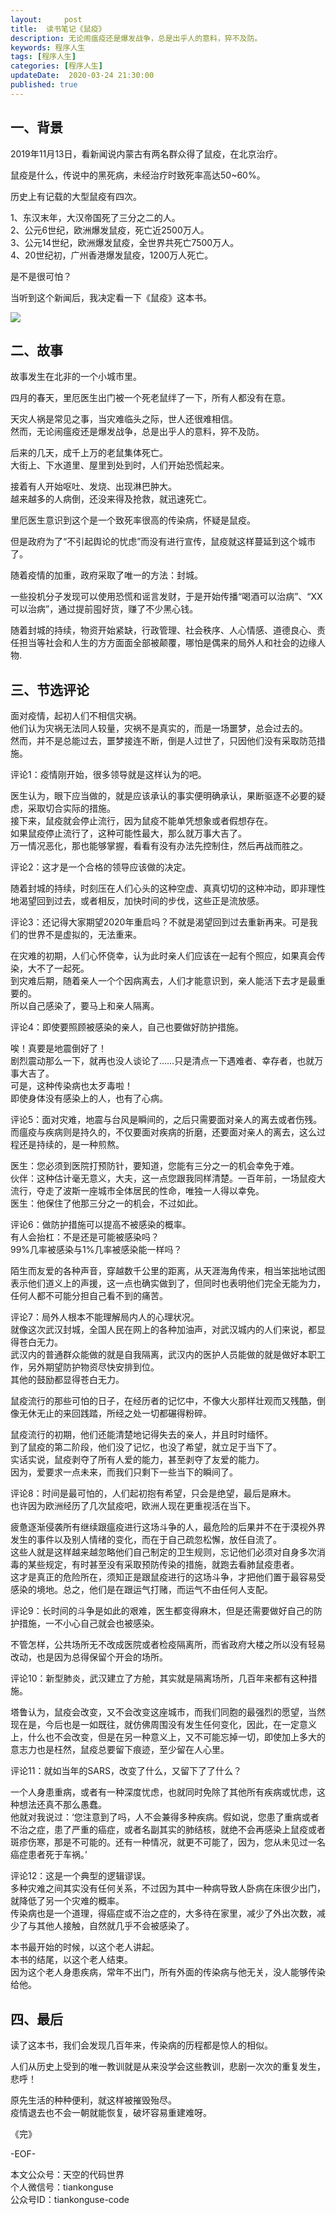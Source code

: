 ```yaml
---   
layout:     post  
title:  读书笔记《鼠疫》
description: 无论闹瘟疫还是爆发战争，总是出乎人的意料，猝不及防。  
keywords: 程序人生  
tags: [程序人生]    
categories: [程序人生]  
updateDate:  2020-03-24 21:30:00  
published: true  
---  
```



## 一、背景  


2019年11月13日，看新闻说内蒙古有两名群众得了鼠疫，在北京治疗。  


鼠疫是什么，传说中的黑死病，未经治疗时致死率高达50~60%。  


历史上有记载的大型鼠疫有四次。  


1、东汉末年，大汉帝国死了三分之二的人。  
2、公元6世纪，欧洲爆发鼠疫，死亡近2500万人。  
3、公元14世纪，欧洲爆发鼠疫，全世界共死亡7500万人。  
4、20世纪初，广州香港爆发鼠疫，1200万人死亡。  


是不是很可怕？  


当听到这个新闻后，我决定看一下《鼠疫》这本书。  


![](https://res2020.tiankonguse.com/images/2020/03/24/001.png)  



## 二、故事  


故事发生在北非的一个小城市里。  


四月的春天，里厄医生出门被一个死老鼠绊了一下，所有人都没有在意。  


天灾人祸是常见之事，当灾难临头之际，世人还很难相信。  
然而，无论闹瘟疫还是爆发战争，总是出乎人的意料，猝不及防。  


后来的几天，成千上万的老鼠集体死亡。  
大街上、下水道里、屋里到处到时，人们开始恐慌起来。  


接着有人开始呕吐、发烧、出现淋巴肿大。  
越来越多的人病倒，还没来得及抢救，就迅速死亡。  


里厄医生意识到这个是一个致死率很高的传染病，怀疑是鼠疫。  


但是政府为了“不引起舆论的忧虑”而没有进行宣传，鼠疫就这样蔓延到这个城市了。  



随着疫情的加重，政府采取了唯一的方法：封城。  


一些投机分子发现可以使用恐慌和谣言发财，于是开始传播“喝酒可以治病”、“XX可以治病”，通过提前囤好货，赚了不少黑心钱。  


随着封城的持续，物资开始紧缺，行政管理、社会秩序、人心情感、道德良心、责任担当等社会和人生的方方面面全部被颠覆，哪怕是偶来的局外人和社会的边缘人物.  



## 三、节选评论  



面对疫情，起初人们不相信灾祸。  
他们认为灾祸无法同人较量，灾祸不是真实的，而是一场噩梦，总会过去的。  
然而，并不是总能过去，噩梦接连不断，倒是人过世了，只因他们没有采取防范措施。  


评论1：疫情刚开始，很多领导就是这样认为的吧。  


医生认为，眼下应当做的，就是应该承认的事实便明确承认，果断驱逐不必要的疑虑，采取切合实际的措施。  
接下来，鼠疫就会停止流行，因为鼠疫不能单凭想象或者假想存在。  
如果鼠疫停止流行了，这种可能性最大，那么就万事大吉了。  
万一情况恶化，那也能够掌握，看看有没有办法先控制住，然后再战而胜之。  


评论2：这才是一个合格的领导应该做的决定。  



随着封城的持续，时刻压在人们心头的这种空虚、真真切切的这种冲动，即非理性地渴望回到过去，或者相反，加快时间的步伐，这些正是流放感。  


评论3：还记得大家期望2020年重启吗？不就是渴望回到过去重新再来。可是我们的世界不是虚拟的，无法重来。  


在灾难的初期，人们心怀侥幸，认为此时亲人们应该在一起有个照应，如果真会传染，大不了一起死。  
到灾难后期，随着亲人一个个因病离去，人们才能意识到，亲人能活下去才是最重要的。  
所以自己感染了，要马上和亲人隔离。  


评论4：即使要照顾被感染的亲人，自己也要做好防护措施。  


唉！真要是地震倒好了！  
剧烈震动那么一下，就再也没人谈论了……只是清点一下遇难者、幸存者，也就万事大吉了。  
可是，这种传染病也太歹毒啦！  
即使身体没有感染上的人，也有了心病。  



评论5：面对灾难，地震与台风是瞬间的，之后只需要面对亲人的离去或者伤残。  
而瘟疫与疾病则是持久的，不仅要面对疾病的折磨，还要面对亲人的离去，这么过程还是持续的，是一种煎熬。  



医生：您必须到医院打预防针，要知道，您能有三分之一的机会幸免于难。  
伙伴：这种估计毫无意义，大夫，这一点您跟我同样清楚。一百年前，一场鼠疫大流行，夺走了波斯一座城市全体居民的性命，唯独一人得以幸免。  
医生：他保住了他那三分之一的机会，不过如此。  


评论6：做防护措施可以提高不被感染的概率。  
有人会抬杠：不是还是可能被感染吗？  
99%几率被感染与1%几率被感染能一样吗？  



陌生而友爱的各种声音，穿越数千公里的距离，从天涯海角传来，相当笨拙地试图表示他们道义上的声援，这一点也确实做到了，但同时也表明他们完全无能为力，任何人都不可能分担自己看不到的痛苦。  


评论7：局外人根本不能理解局内人的心理状况。   
就像这次武汉封城，全国人民在网上的各种加油声，对武汉城内的人们来说，都显得苍白无力。  
武汉内的普通群众能做的就是自我隔离，武汉内的医护人员能做的就是做好本职工作，另外期望防护物资尽快安排到位。  
其他的鼓励都显得苍白无力。  


鼠疫流行的那些可怕的日子，在经历者的记忆中，不像大火那样壮观而又残酷，倒像无休无止的来回践踏，所经之处一切都碾得粉碎。  


鼠疫流行的初期，他们还能清楚地记得失去的亲人，并且时时缅怀。  
到了鼠疫的第二阶段，他们没了记忆，也没了希望，就立足于当下了。  
实话实说，鼠疫剥夺了所有人爱的能力，甚至剥夺了友爱的能力。  
因为，爱要求一点未来，而我们只剩下一些当下的瞬间了。  


评论8：时间是最可怕的，人们起初抱有希望，只会是绝望，最后是麻木。  
也许因为欧洲经历了几次鼠疫吧，欧洲人现在更重视活在当下。  


疲惫逐渐侵袭所有继续跟瘟疫进行这场斗争的人，最危险的后果并不在于漠视外界发生的事件以及别人情绪的变化，而在于自己疏忽松懈，放任自流了。  
这些人就是这样越来越忽略他们自己制定的卫生规则，忘记他们必须对自身多次消毒的某些规定，有时甚至没有采取预防传染的措施，就跑去看肺鼠疫患者。  
这才是真正的危险所在，须知正是跟鼠疫进行的这场斗争，才把他们置于最容易受感染的境地。总之，他们是在跟运气打赌，而运气不由任何人支配。  


评论9：长时间的斗争是如此的艰难，医生都变得麻木，但是还需要做好自己的防护措施，一不小心自己就会也被感染。  


不管怎样，公共场所无不改成医院或者检疫隔离所，而省政府大楼之所以没有轻易改动，也是因为总得保留个开会的场所。  


评论10：新型肺炎，武汉建立了方舱，其实就是隔离场所，几百年来都有这种措施。  



塔鲁认为，鼠疫会改变，又不会改变这座城市，而我们同胞的最强烈的愿望，当然现在是，今后也是一如既往，就仿佛周围没有发生任何变化，因此，在一定意义上，什么也不会改变，但是在另一种意义上，又不可能忘掉一切，即使加上多大的意志力也是枉然，鼠疫总要留下痕迹，至少留在人心里。  



评论11：就如当年的SARS，改变了什么，又留下了了什么？  


 一个人身患重病，或者有一种深度忧虑，也就同时免除了其他所有疾病或忧虑，这种想法还真不那么愚蠢。  
 他就对我说过：‘您注意到了吗，人不会兼得多种疾病。假如说，您患了重病或者不治之症，患了严重的癌症，或者名副其实的肺结核，就绝不会再感染上鼠疫或者斑疹伤寒，那是不可能的。还有一种情况，就更不可能了，因为，您从未见过一名癌症患者死于车祸。’  



评论12：这是一个典型的逻辑谬误。  
多种灾难之间其实没有任何关系，不过因为其中一种病导致人卧病在床很少出门，就降低了另一个灾难的概率。  
传染病也是一个道理，得癌症或不治之症的，大多待在家里，减少了外出次数，减少了与其他人接触，自然就几乎不会被感染了。  


本书最开始的时候，以这个老人讲起。   
本书的结尾，以这个老人结束。  
因为这个老人身患疾病，常年不出门，所有外面的传染病与他无关，没人能够传染给他。  



## 四、最后  


读了这本书，我们会发现几百年来，传染病的历程都是惊人的相似。  


人们从历史上受到的唯一教训就是从来没学会这些教训，悲剧一次次的重复发生，悲呼！


原先生活的种种便利，就这样被摧毁殆尽。  
疫情退去也不会一朝就能恢复，破坏容易重建难呀。  


《完》


-EOF-  



本文公众号：天空的代码世界  
个人微信号：tiankonguse  
公众号ID：tiankonguse-code  
  

